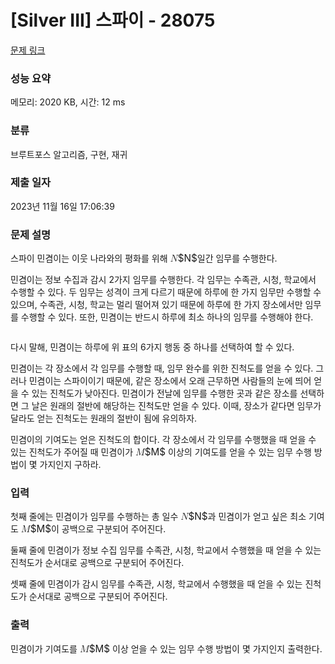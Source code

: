 # [Silver III] 스파이 - 28075 

[문제 링크](https://www.acmicpc.net/problem/28075) 

### 성능 요약

메모리: 2020 KB, 시간: 12 ms

### 분류

브루트포스 알고리즘, 구현, 재귀

### 제출 일자

2023년 11월 16일 17:06:39

### 문제 설명

<p>스파이 민겸이는 이웃 나라와의 평화를 위해 <mjx-container class="MathJax" jax="CHTML" style="font-size: 109%; position: relative;"><mjx-math class="MJX-TEX" aria-hidden="true"><mjx-mi class="mjx-i"><mjx-c class="mjx-c1D441 TEX-I"></mjx-c></mjx-mi></mjx-math><mjx-assistive-mml unselectable="on" display="inline"><math xmlns="http://www.w3.org/1998/Math/MathML"><mi>N</mi></math></mjx-assistive-mml><span aria-hidden="true" class="no-mathjax mjx-copytext">$N$</span></mjx-container>일간 임무를 수행한다.</p>

<p>민겸이는 정보 수집과 감시 2가지 임무를 수행한다. 각 임무는 수족관, 시청, 학교에서 수행할 수 있다. 두 임무는 성격이 크게 다르기 때문에 하루에 한 가지 임무만 수행할 수 있으며, 수족관, 시청, 학교는 멀리 떨어져 있기 때문에 하루에 한 가지 장소에서만 임무를 수행할 수 있다. 또한, 민겸이는 반드시 하루에 최소 하나의 임무를 수행해야 한다.</p>

<p style="text-align: center;"><img alt="" src=""></p>

<p>다시 말해, 민겸이는 하루에 위 표의 6가지 행동 중 하나를 선택하여 할 수 있다.</p>

<p>민겸이는 각 장소에서 각 임무를 수행할 때, 임무 완수를 위한 진척도를 얻을 수 있다. 그러나 민겸이는 스파이이기 때문에, 같은 장소에서 오래 근무하면 사람들의 눈에 띄어 얻을 수 있는 진척도가 낮아진다. 민겸이가 전날에 임무를 수행한 곳과 같은 장소를 선택하면 그 날은 원래의 절반에 해당하는 진척도만 얻을 수 있다. 이때, 장소가 같다면 임무가 달라도 얻는 진척도는 원래의 절반이 됨에 유의하자.</p>

<p>민겸이의 기여도는 얻은 진척도의 합이다. 각 장소에서 각 임무를 수행했을 때 얻을 수 있는 진척도가 주어질 때 민겸이가 <mjx-container class="MathJax" jax="CHTML" style="font-size: 109%; position: relative;"><mjx-math class="MJX-TEX" aria-hidden="true"><mjx-mi class="mjx-i"><mjx-c class="mjx-c1D440 TEX-I"></mjx-c></mjx-mi></mjx-math><mjx-assistive-mml unselectable="on" display="inline"><math xmlns="http://www.w3.org/1998/Math/MathML"><mi>M</mi></math></mjx-assistive-mml><span aria-hidden="true" class="no-mathjax mjx-copytext">$M$</span></mjx-container> 이상의 기여도를 얻을 수 있는 임무 수행 방법이 몇 가지인지 구하라.</p>

### 입력 

 <p>첫째 줄에는 민겸이가 임무를 수행하는 총 일수 <mjx-container class="MathJax" jax="CHTML" style="font-size: 109%; position: relative;"><mjx-math class="MJX-TEX" aria-hidden="true"><mjx-mi class="mjx-i"><mjx-c class="mjx-c1D441 TEX-I"></mjx-c></mjx-mi></mjx-math><mjx-assistive-mml unselectable="on" display="inline"><math xmlns="http://www.w3.org/1998/Math/MathML"><mi>N</mi></math></mjx-assistive-mml><span aria-hidden="true" class="no-mathjax mjx-copytext">$N$</span></mjx-container>과 민겸이가 얻고 싶은 최소 기여도 <mjx-container class="MathJax" jax="CHTML" style="font-size: 109%; position: relative;"><mjx-math class="MJX-TEX" aria-hidden="true"><mjx-mi class="mjx-i"><mjx-c class="mjx-c1D440 TEX-I"></mjx-c></mjx-mi></mjx-math><mjx-assistive-mml unselectable="on" display="inline"><math xmlns="http://www.w3.org/1998/Math/MathML"><mi>M</mi></math></mjx-assistive-mml><span aria-hidden="true" class="no-mathjax mjx-copytext">$M$</span></mjx-container>이 공백으로 구분되어 주어진다.</p>

<p>둘째 줄에 민겸이가 정보 수집 임무를 수족관, 시청, 학교에서 수행했을 때 얻을 수 있는 진척도가 순서대로 공백으로 구분되어 주어진다.</p>

<p>셋째 줄에 민겸이가 감시 임무를 수족관, 시청, 학교에서 수행했을 때 얻을 수 있는 진척도가 순서대로 공백으로 구분되어 주어진다.</p>

### 출력 

 <p>민겸이가 기여도를 <mjx-container class="MathJax" jax="CHTML" style="font-size: 109%; position: relative;"><mjx-math class="MJX-TEX" aria-hidden="true"><mjx-mi class="mjx-i"><mjx-c class="mjx-c1D440 TEX-I"></mjx-c></mjx-mi></mjx-math><mjx-assistive-mml unselectable="on" display="inline"><math xmlns="http://www.w3.org/1998/Math/MathML"><mi>M</mi></math></mjx-assistive-mml><span aria-hidden="true" class="no-mathjax mjx-copytext">$M$</span></mjx-container> 이상 얻을 수 있는 임무 수행 방법이 몇 가지인지 출력한다.</p>

